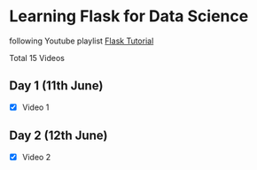 # Learning Flask for Data Science

following Youtube playlist [Flask Tutorial](https://www.youtube.com/playlist?list=PL-osiE80TeTs4UjLw5MM6OjgkjFeUxCYH)

Total 15 Videos
## Day 1 (11th June)
- [x] Video 1

## Day 2 (12th June)
- [x] Video 2


